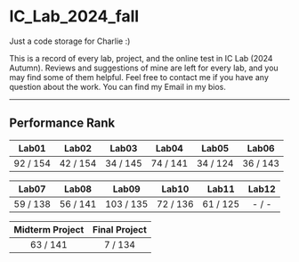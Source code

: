 # IC_Lab_2024_fall
Just a code storage for Charlie :)

This is a record of every lab, project, and the online test in IC Lab (2024 Autumn). Reviews and suggestions of mine are left for every lab, and you may find some of them helpful. Feel free to contact me if you have any question about the work. You can find my Email in my bios.

---
## Performance Rank
| Lab01 | Lab02 | Lab03 | Lab04 | Lab05 | Lab06 |
| -------- | -------- | -------- | -------- | -------- | -------- |
| 92 / 154 | 42 / 154 | 34 / 145 | 74 / 141 | 34 / 124 | 36 / 143 |

| Lab07 | Lab08 | Lab09 | Lab10 | Lab11 | Lab12 |
| -------- | -------- | -------- | -------- | -------- | :--------: |
| 59 / 138 | 56 / 141 | 103 / 135 | 72 / 136 | 61 / 125 | - / - |

| Midterm Project | Final Project |
| :--------: | :--------: |
| 63 / 141 | 7 / 134 |
